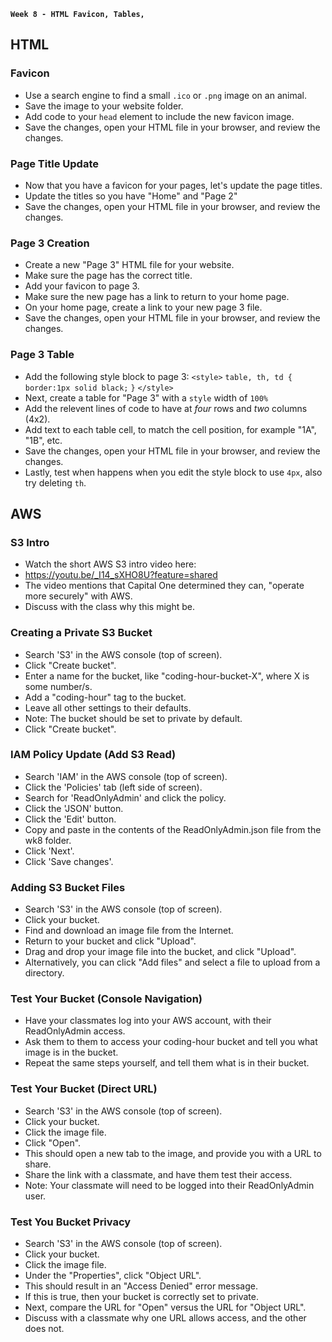 **`Week 8 - HTML Favicon, Tables,  `**

## HTML

### Favicon
- Use a search engine to find a small `.ico` or `.png` image on an animal.
- Save the image to your website folder.
- Add code to your `head` element to include the new favicon image.
- Save the changes, open your HTML file in your browser, and review the changes.

### Page Title Update
- Now that you have a favicon for your pages, let's update the page titles.
- Update the titles so you have "Home" and "Page 2"
- Save the changes, open your HTML file in your browser, and review the changes.

### Page 3 Creation
- Create a new "Page 3" HTML file for your website.
- Make sure the page has the correct title.
- Add your favicon to page 3.
- Make sure the new page has a link to return to your home page.
- On your home page, create a link to your new page 3 file.
- Save the changes, open your HTML file in your browser, and review the changes.

### Page 3 Table
- Add the following style block to page 3:
`<style>`
`table, th, td {`
`  border:1px solid black;`
`}`
`</style>`
- Next, create a table for "Page 3" with a `style` width of `100%`
- Add the relevent lines of code to have at *four* rows and *two* columns (4x2).
- Add text to each table cell, to match the cell position, for example "1A", "1B", etc.
- Save the changes, open your HTML file in your browser, and review the changes.
- Lastly, test when happens when you edit the style block to use `4px`, also try deleting `th`.

## AWS

### S3 Intro
- Watch the short AWS S3 intro video here:
- https://youtu.be/_I14_sXHO8U?feature=shared
- The video mentions that Capital One determined they can, "operate more securely" with AWS.
- Discuss with the class why this might be.

### Creating a Private S3 Bucket
- Search 'S3' in the AWS console (top of screen).
- Click "Create bucket".
- Enter a name for the bucket, like "coding-hour-bucket-X", where X is some number/s.
- Add a "coding-hour" tag to the bucket.
- Leave all other settings to their defaults.
- Note: The bucket should be set to private by default.
- Click "Create bucket".

### IAM Policy Update (Add S3 Read)
- Search 'IAM' in the AWS console (top of screen).
- Click the 'Policies' tab (left side of screen).
- Search for 'ReadOnlyAdmin' and click the policy.
- Click the 'JSON' button.
- Click the 'Edit' button.
- Copy and paste in the contents of the ReadOnlyAdmin.json file from the wk8 folder.
- Click 'Next'.
- Click 'Save changes'.

### Adding S3 Bucket Files
- Search 'S3' in the AWS console (top of screen).
- Click your bucket.
- Find and download an image file from the Internet.
- Return to your bucket and click "Upload".
- Drag and drop your image file into the bucket, and click "Upload".
- Alternatively, you can click "Add files" and select a file to upload from a directory.

### Test Your Bucket (Console Navigation)
- Have your classmates log into your AWS account, with their ReadOnlyAdmin access.
- Ask them to them to access your coding-hour bucket and tell you what image is in the bucket.
- Repeat the same steps yourself, and tell them what is in their bucket.

### Test Your Bucket (Direct URL)
- Search 'S3' in the AWS console (top of screen).
- Click your bucket.
- Click the image file.
- Click "Open".
- This should open a new tab to the image, and provide you with a URL to share.
- Share the link with a classmate, and have them test their access.
- Note: Your classmate will need to be logged into their ReadOnlyAdmin user.

### Test You Bucket Privacy
- Search 'S3' in the AWS console (top of screen).
- Click your bucket.
- Click the image file.
- Under the "Properties", click "Object URL".
- This should result in an "Access Denied" error message.
- If this is true, then your bucket is correctly set to private.
- Next, compare the URL for "Open" versus the URL for "Object URL".
- Discuss with a classmate why one URL allows access, and the other does not.
